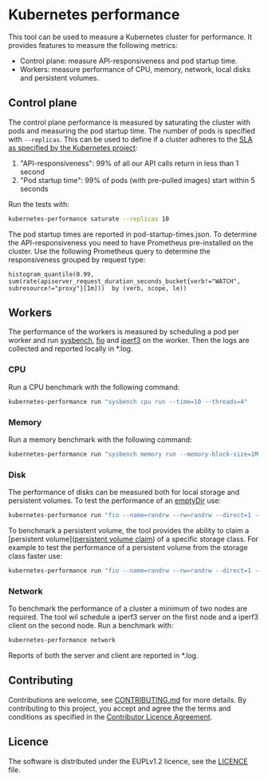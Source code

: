 # Kubernetes performance

This tool can be used to measure a Kubernetes cluster for performance. It provides features to measure the following metrics:

- Control plane: measure API-responsiveness and pod startup time.
- Workers: measure performance of CPU, memory, network, local disks and persistent volumes.

## Control plane

The control plane performance is measured by saturating the cluster with pods and measuring the pod startup time. The number of pods is specified with `--replicas`. This can be used to define if a cluster adheres to the [SLA as specified by the Kubernetes project](https://kubernetes.io/blog/2015/09/kubernetes-performance-measurements-and/):

1. "API-responsiveness": 99% of all our API calls return in less than 1 second
2. "Pod startup time": 99% of pods (with pre-pulled images) start within 5 seconds

Run the tests with:

```bash
kubernetes-performance saturate --replicas 10
```

The pod startup times are reported in pod-startup-times.json. To determine the API-responsiveness you need to have Prometheus pre-installed on the cluster. Use the following Prometheus query to determine the responsiveness grouped by request type:

```
histogram_quantile(0.99, sum(rate(apiserver_request_duration_seconds_bucket{verb!="WATCH", subresource!="proxy"}[1m]))  by (verb, scope, le))
```

## Workers

The performance of the workers is measured by scheduling a pod per worker and run [sysbench](https://github.com/akopytov/sysbench), [fio](https://fio.readthedocs.io/) and [iperf3](https://fio.readthedocs.io/) on the worker. Then the logs are collected and reported locally in *.log.

### CPU

Run a CPU benchmark with the following command:

```bash
kubernetes-performance run "sysbench cpu run --time=10 --threads=4"
```

### Memory

Run a memory benchmark with the following command:

```bash
kubernetes-performance run "sysbench memory run --memory-block-size=1M --memory-total-size=4G --threads=4"
```

### Disk

The performance of disks can be measured both for local storage and persistent volumes. To test the performance of an [emptyDir](https://kubernetes.io/docs/concepts/storage/volumes/#emptydir) use:

```bash
kubernetes-performance run "fio --name=randrw --rw=randrw --direct=1 --ioengine=libaio --bs=4k --iodepth=256 --numjobs=4 --size=1G --runtime=30 --group_reporting --filename=/emptydir/test" --create-empty-dir
```

To benchmark a persistent volume, the tool provides the ability to claim a [persistent volume]([persistent volume claim](https://kubernetes.io/docs/concepts/storage/persistent-volumes/#reserving-a-persistentvolume)) of a specific storage class. For example to test the performance of a persistent volume from the storage class faster use:

```bash
kubernetes-performance run "fio --name=randrw --rw=randrw --direct=1 --ioengine=libaio --bs=4k --iodepth=256 --numjobs=4 --size=512Mi --runtime=30 --group_reporting --filename=/pvc/test" --claim-pvc --storage-class=faster
```

### Network

To benchmark the performance of a cluster a minimum of two nodes are required. The tool wil schedule a iperf3 server on the first node and a iperf3 client on the second node. Run a benchmark with:

```bash
kubernetes-performance network
```

Reports of both the server and client are reported in *.log.

## Contributing

Contributions are welcome, see [CONTRIBUTING.md](CONTRIBUTING.md) for more details. By contributing to this project, you accept and agree the the terms and conditions as specified in the [Contributor Licence Agreement](CLA.md).

## Licence

The software is distributed under the EUPLv1.2 licence, see the [LICENCE](LICENCE) file.
